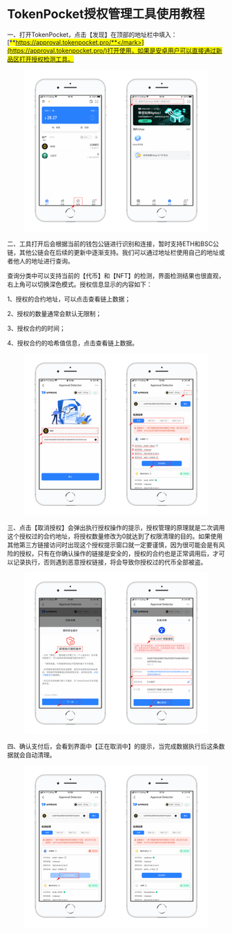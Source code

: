 # TokenPocket授权管理工具使用教程

一、打开TokenPocket，点击【发现】在顶部的地址栏中填入：[<mark style="color:blue;">**https://approval.tokenpocket.pro/**</mark>](https://approval.tokenpocket.pro/)打开使用，如果是安卓用户可以直接通过新品区打开授权检测工具。

<figure><img src="../../.gitbook/assets/0 拷贝.png" alt=""><figcaption></figcaption></figure>

二、工具打开后会根据当前的钱包公链进行识别和连接，暂时支持ETH和BSC公链，其他公链会在后续的更新中逐渐支持。我们可以通过地址栏使用自己的地址或者他人的地址进行查询。

查询分类中可以支持当前的【代币】和【NFT】的检测，界面检测结果也很直观，右上角可以切换深色模式。授权信息显示的内容如下：

1、授权的合约地址，可以点击查看链上数据；

2、授权的数量通常会默认无限制；

3、授权合约的时间；

4、授权合约的哈希值信息，点击查看链上数据。

<figure><img src="../../.gitbook/assets/1 (4) (3).png" alt=""><figcaption></figcaption></figure>

三、点击【取消授权】会弹出执行授权操作的提示，授权管理的原理就是二次调用这个授权过的合约地址，将授权数量修改为0就达到了权限清理的目的。如果使用其他第三方链接访问时出现这个授权提示窗口就一定要谨慎，因为很可能会是有风险的授权，只有在你确认操作的链接是安全的，授权的合约也是正常调用后，才可以记录执行，否则遇到恶意授权链接，将会导致你授权过的代币全部被盗。

<figure><img src="../../.gitbook/assets/2 (5) (1).png" alt=""><figcaption></figcaption></figure>

四、确认支付后，会看到界面中【正在取消中】的提示，当完成数据执行后这条数据就会自动清理。

<figure><img src="../../.gitbook/assets/3 (3) (2).png" alt=""><figcaption></figcaption></figure>

